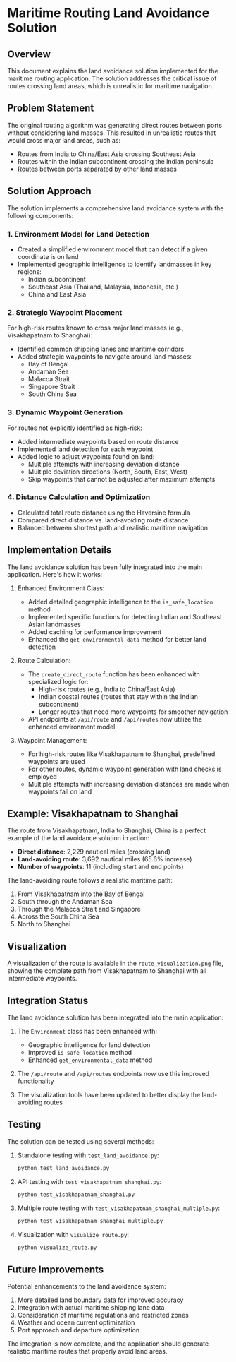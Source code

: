 # Maritime Routing Land Avoidance Solution

## Overview

This document explains the land avoidance solution implemented for the maritime routing application. The solution addresses the critical issue of routes crossing land areas, which is unrealistic for maritime navigation.

## Problem Statement

The original routing algorithm was generating direct routes between ports without considering land masses. This resulted in unrealistic routes that would cross major land areas, such as:

- Routes from India to China/East Asia crossing Southeast Asia
- Routes within the Indian subcontinent crossing the Indian peninsula
- Routes between ports separated by other land masses

## Solution Approach

The solution implements a comprehensive land avoidance system with the following components:

### 1. Environment Model for Land Detection

- Created a simplified environment model that can detect if a given coordinate is on land
- Implemented geographic intelligence to identify landmasses in key regions:
  - Indian subcontinent
  - Southeast Asia (Thailand, Malaysia, Indonesia, etc.)
  - China and East Asia

### 2. Strategic Waypoint Placement

For high-risk routes known to cross major land masses (e.g., Visakhapatnam to Shanghai):

- Identified common shipping lanes and maritime corridors
- Added strategic waypoints to navigate around land masses:
  - Bay of Bengal
  - Andaman Sea
  - Malacca Strait
  - Singapore Strait
  - South China Sea

### 3. Dynamic Waypoint Generation

For routes not explicitly identified as high-risk:

- Added intermediate waypoints based on route distance
- Implemented land detection for each waypoint
- Added logic to adjust waypoints found on land:
  - Multiple attempts with increasing deviation distance
  - Multiple deviation directions (North, South, East, West)
  - Skip waypoints that cannot be adjusted after maximum attempts

### 4. Distance Calculation and Optimization

- Calculated total route distance using the Haversine formula
- Compared direct distance vs. land-avoiding route distance
- Balanced between shortest path and realistic maritime navigation

## Implementation Details

The land avoidance solution has been fully integrated into the main application. Here's how it works:

1. Enhanced Environment Class:
   - Added detailed geographic intelligence to the `is_safe_location` method
   - Implemented specific functions for detecting Indian and Southeast Asian landmasses
   - Added caching for performance improvement
   - Enhanced the `get_environmental_data` method for better land detection

2. Route Calculation:
   - The `create_direct_route` function has been enhanced with specialized logic for:
     - High-risk routes (e.g., India to China/East Asia)
     - Indian coastal routes (routes that stay within the Indian subcontinent)
     - Longer routes that need more waypoints for smoother navigation
   - API endpoints at `/api/route` and `/api/routes` now utilize the enhanced environment model

3. Waypoint Management:
   - For high-risk routes like Visakhapatnam to Shanghai, predefined waypoints are used
   - For other routes, dynamic waypoint generation with land checks is employed
   - Multiple attempts with increasing deviation distances are made when waypoints fall on land

## Example: Visakhapatnam to Shanghai

The route from Visakhapatnam, India to Shanghai, China is a perfect example of the land avoidance solution in action:

- **Direct distance**: 2,229 nautical miles (crossing land)
- **Land-avoiding route**: 3,692 nautical miles (65.6% increase)
- **Number of waypoints**: 11 (including start and end points)

The land-avoiding route follows a realistic maritime path:
1. From Visakhapatnam into the Bay of Bengal
2. South through the Andaman Sea
3. Through the Malacca Strait and Singapore
4. Across the South China Sea
5. North to Shanghai

## Visualization

A visualization of the route is available in the `route_visualization.png` file, showing the complete path from Visakhapatnam to Shanghai with all intermediate waypoints.

## Integration Status

The land avoidance solution has been integrated into the main application:

1. The `Environment` class has been enhanced with:
   - Geographic intelligence for land detection
   - Improved `is_safe_location` method
   - Enhanced `get_environmental_data` method

2. The `/api/route` and `/api/routes` endpoints now use this improved functionality

3. The visualization tools have been updated to better display the land-avoiding routes

## Testing

The solution can be tested using several methods:

1. Standalone testing with `test_land_avoidance.py`:
   ```python
   python test_land_avoidance.py
   ```

2. API testing with `test_visakhapatnam_shanghai.py`:
   ```python
   python test_visakhapatnam_shanghai.py
   ```

3. Multiple route testing with `test_visakhapatnam_shanghai_multiple.py`:
   ```python
   python test_visakhapatnam_shanghai_multiple.py
   ```

4. Visualization with `visualize_route.py`:
   ```python
   python visualize_route.py
   ```

## Future Improvements

Potential enhancements to the land avoidance system:

1. More detailed land boundary data for improved accuracy
2. Integration with actual maritime shipping lane data
3. Consideration of maritime regulations and restricted zones
4. Weather and ocean current optimization
5. Port approach and departure optimization

The integration is now complete, and the application should generate realistic maritime routes that properly avoid land areas. 